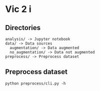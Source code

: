 # Vic 2 i

## Directories

```
analysis/ -> Jupyter notebook
data/ -> Data sources
  augmentation/ -> Data augmented
  no_augmentation/ -> Data not augmented
preprocess/ -> Preprocess dataset
```

## Preprocess dataset

```
python preprocess/cli.py -h
```